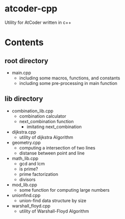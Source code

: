 # atcoder-cpp

Utility for AtCoder written in c++

# Contents

## root directory

- main.cpp
    - including some macros, functions, and constants
    - including some pre-processing in main function

## lib directory

- combination_lib.cpp
    - combination calculator
    - next_combination function
        - imitating next_combination
- dijkstra.cpp
    - utility of dijkstra Algorithm
- geometry.cpp
    - computing a intersection of two lines
    - distanse between point and line
- math_lib.cpp
    - gcd and lcm
    - is prime?
    - prime factorization
    - divisors
- mod_lib.cpp
    - some function for computing large numbers
- unionfind.cpp
    - union-find data structure by size
- warshall_floyd.cpp
    - utility of Warshall-Floyd Algorithm


